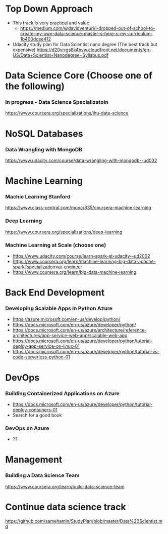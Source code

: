 # Top Down Approach

- This track is very practical and value
  - https://medium.com/@davidventuri/i-dropped-out-of-school-to-create-my-own-data-science-master-s-here-s-my-curriculum-1b400dcee412
- Udacity study plan for Data Scientist nano degree (The best track but expensive)
https://d20vrrgs8k4bvw.cloudfront.net/documents/en-US/Data+Scientist+Nanodegree+Syllabus.pdf


# Data Science Core (Choose one of the following) 
### In progress - Data Science Specializatoin
https://www.coursera.org/specializations/jhu-data-science


# NoSQL Databases
### Data Wrangling with MongoDB
https://www.udacity.com/course/data-wrangling-with-mongodb--ud032


# Machine Learning
### Machie Learning Stanford
https://www.class-central.com/mooc/835/coursera-machine-learning

### Deep Learning
https://www.coursera.org/specializations/deep-learning

### Machine Learning at Scale (choose one)
- https://www.udacity.com/course/learn-spark-at-udacity--ud2002
- https://www.coursera.org/learn/machine-learning-big-data-apache-spark?specialization=ai-engineer
- https://www.coursera.org/learn/big-data-machine-learning


# Back End Development 
### Developing Scalable Apps in Python Azure
- https://azure.microsoft.com/en-us/develop/python/
- https://docs.microsoft.com/en-us/azure/developer/python/
- https://docs.microsoft.com/en-us/azure/architecture/reference-architectures/app-service-web-app/scalable-web-app
- https://docs.microsoft.com/en-us/azure/developer/python/tutorial-deploy-app-service-on-linux-01
- https://docs.microsoft.com/en-us/azure/developer/python/tutorial-vs-code-serverless-python-01


# DevOps
### Building Containerized Applications on Azure
- https://docs.microsoft.com/en-us/azure/developer/python/tutorial-deploy-containers-01
- Search for a good book

### DevOps on Azure
- ??


# Management
### Building a Data Science Team
https://www.coursera.org/learn/build-data-science-team


# Continue data science track
https://github.com/samehamin/StudyPlan/blob/master/Data%20Scientist.md
